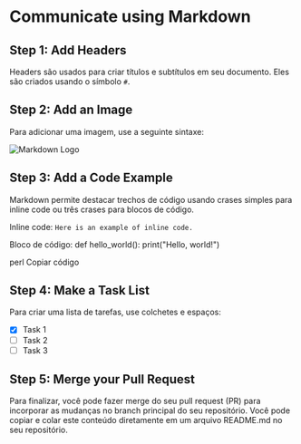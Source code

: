 # Communicate using Markdown

## Step 1: Add Headers
Headers são usados para criar títulos e subtítulos em seu documento. Eles são criados usando o símbolo `#`.

## Step 2: Add an Image
Para adicionar uma imagem, use a seguinte sintaxe:

![Markdown Logo](https://upload.wikimedia.org/wikipedia/commons/4/48/Markdown-mark.svg)

## Step 3: Add a Code Example
Markdown permite destacar trechos de código usando crases simples para inline code ou três crases para blocos de código.

Inline code:
`Here is an example of inline code.`

Bloco de código:
def hello_world():
print("Hello, world!")

perl
Copiar código

## Step 4: Make a Task List
Para criar uma lista de tarefas, use colchetes e espaços:

- [x] Task 1
- [ ] Task 2
- [ ] Task 3

## Step 5: Merge your Pull Request
Para finalizar, você pode fazer merge do seu pull request (PR) para incorporar as mudanças no branch principal do seu repositório.
Você pode copiar e colar este conteúdo diretamente em um arquivo README.md no seu repositório.
